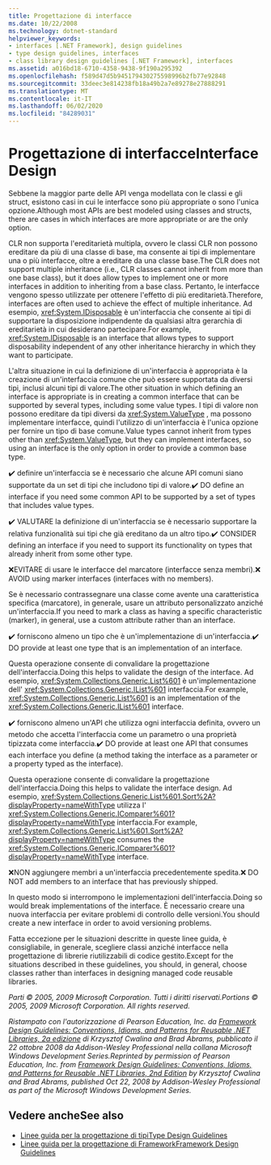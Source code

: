 ```yaml
---
title: Progettazione di interfacce
ms.date: 10/22/2008
ms.technology: dotnet-standard
helpviewer_keywords:
- interfaces [.NET Framework], design guidelines
- type design guidelines, interfaces
- class library design guidelines [.NET Framework], interfaces
ms.assetid: a016bd18-6710-4358-9438-9f190a295392
ms.openlocfilehash: f589d47d5b945179430275598996b2fb77e92848
ms.sourcegitcommit: 33deec3e814238fb18a49b2a7e89278e27888291
ms.translationtype: MT
ms.contentlocale: it-IT
ms.lasthandoff: 06/02/2020
ms.locfileid: "84289031"
---
```

# <a name="interface-design"></a><span data-ttu-id="92286-102">Progettazione di interfacce</span><span class="sxs-lookup"><span data-stu-id="92286-102">Interface Design</span></span>
<span data-ttu-id="92286-103">Sebbene la maggior parte delle API venga modellata con le classi e gli struct, esistono casi in cui le interfacce sono più appropriate o sono l'unica opzione.</span><span class="sxs-lookup"><span data-stu-id="92286-103">Although most APIs are best modeled using classes and structs, there are cases in which interfaces are more appropriate or are the only option.</span></span>

 <span data-ttu-id="92286-104">CLR non supporta l'ereditarietà multipla, ovvero le classi CLR non possono ereditare da più di una classe di base, ma consente ai tipi di implementare una o più interfacce, oltre a ereditare da una classe base.</span><span class="sxs-lookup"><span data-stu-id="92286-104">The CLR does not support multiple inheritance (i.e., CLR classes cannot inherit from more than one base class), but it does allow types to implement one or more interfaces in addition to inheriting from a base class.</span></span> <span data-ttu-id="92286-105">Pertanto, le interfacce vengono spesso utilizzate per ottenere l'effetto di più ereditarietà.</span><span class="sxs-lookup"><span data-stu-id="92286-105">Therefore, interfaces are often used to achieve the effect of multiple inheritance.</span></span> <span data-ttu-id="92286-106">Ad esempio, <xref:System.IDisposable> è un'interfaccia che consente ai tipi di supportare la disposizione indipendente da qualsiasi altra gerarchia di ereditarietà in cui desiderano partecipare.</span><span class="sxs-lookup"><span data-stu-id="92286-106">For example, <xref:System.IDisposable> is an interface that allows types to support disposability independent of any other inheritance hierarchy in which they want to participate.</span></span>

 <span data-ttu-id="92286-107">L'altra situazione in cui la definizione di un'interfaccia è appropriata è la creazione di un'interfaccia comune che può essere supportata da diversi tipi, inclusi alcuni tipi di valore.</span><span class="sxs-lookup"><span data-stu-id="92286-107">The other situation in which defining an interface is appropriate is in creating a common interface that can be supported by several types, including some value types.</span></span> <span data-ttu-id="92286-108">I tipi di valore non possono ereditare da tipi diversi da <xref:System.ValueType> , ma possono implementare interfacce, quindi l'utilizzo di un'interfaccia è l'unica opzione per fornire un tipo di base comune.</span><span class="sxs-lookup"><span data-stu-id="92286-108">Value types cannot inherit from types other than <xref:System.ValueType>, but they can implement interfaces, so using an interface is the only option in order to provide a common base type.</span></span>

 <span data-ttu-id="92286-109">✔️ definire un'interfaccia se è necessario che alcune API comuni siano supportate da un set di tipi che includono tipi di valore.</span><span class="sxs-lookup"><span data-stu-id="92286-109">✔️ DO define an interface if you need some common API to be supported by a set of types that includes value types.</span></span>

 <span data-ttu-id="92286-110">✔️ VALUTARE la definizione di un'interfaccia se è necessario supportare la relativa funzionalità sui tipi che già ereditano da un altro tipo.</span><span class="sxs-lookup"><span data-stu-id="92286-110">✔️ CONSIDER defining an interface if you need to support its functionality on types that already inherit from some other type.</span></span>

 <span data-ttu-id="92286-111">❌EVITARE di usare le interfacce del marcatore (interfacce senza membri).</span><span class="sxs-lookup"><span data-stu-id="92286-111">❌ AVOID using marker interfaces (interfaces with no members).</span></span>

 <span data-ttu-id="92286-112">Se è necessario contrassegnare una classe come avente una caratteristica specifica (marcatore), in generale, usare un attributo personalizzato anziché un'interfaccia.</span><span class="sxs-lookup"><span data-stu-id="92286-112">If you need to mark a class as having a specific characteristic (marker), in general, use a custom attribute rather than an interface.</span></span>

 <span data-ttu-id="92286-113">✔️ forniscono almeno un tipo che è un'implementazione di un'interfaccia.</span><span class="sxs-lookup"><span data-stu-id="92286-113">✔️ DO provide at least one type that is an implementation of an interface.</span></span>

 <span data-ttu-id="92286-114">Questa operazione consente di convalidare la progettazione dell'interfaccia.</span><span class="sxs-lookup"><span data-stu-id="92286-114">Doing this helps to validate the design of the interface.</span></span> <span data-ttu-id="92286-115">Ad esempio, <xref:System.Collections.Generic.List%601> è un'implementazione dell' <xref:System.Collections.Generic.IList%601> interfaccia.</span><span class="sxs-lookup"><span data-stu-id="92286-115">For example, <xref:System.Collections.Generic.List%601> is an implementation of the <xref:System.Collections.Generic.IList%601> interface.</span></span>

 <span data-ttu-id="92286-116">✔️ forniscono almeno un'API che utilizza ogni interfaccia definita, ovvero un metodo che accetta l'interfaccia come un parametro o una proprietà tipizzata come interfaccia.</span><span class="sxs-lookup"><span data-stu-id="92286-116">✔️ DO provide at least one API that consumes each interface you define (a method taking the interface as a parameter or a property typed as the interface).</span></span>

 <span data-ttu-id="92286-117">Questa operazione consente di convalidare la progettazione dell'interfaccia.</span><span class="sxs-lookup"><span data-stu-id="92286-117">Doing this helps to validate the interface design.</span></span> <span data-ttu-id="92286-118">Ad esempio, <xref:System.Collections.Generic.List%601.Sort%2A?displayProperty=nameWithType> utilizza l' <xref:System.Collections.Generic.IComparer%601?displayProperty=nameWithType> interfaccia.</span><span class="sxs-lookup"><span data-stu-id="92286-118">For example, <xref:System.Collections.Generic.List%601.Sort%2A?displayProperty=nameWithType> consumes the <xref:System.Collections.Generic.IComparer%601?displayProperty=nameWithType> interface.</span></span>

 <span data-ttu-id="92286-119">❌NON aggiungere membri a un'interfaccia precedentemente spedita.</span><span class="sxs-lookup"><span data-stu-id="92286-119">❌ DO NOT add members to an interface that has previously shipped.</span></span>

 <span data-ttu-id="92286-120">In questo modo si interrompono le implementazioni dell'interfaccia.</span><span class="sxs-lookup"><span data-stu-id="92286-120">Doing so would break implementations of the interface.</span></span> <span data-ttu-id="92286-121">È necessario creare una nuova interfaccia per evitare problemi di controllo delle versioni.</span><span class="sxs-lookup"><span data-stu-id="92286-121">You should create a new interface in order to avoid versioning problems.</span></span>

 <span data-ttu-id="92286-122">Fatta eccezione per le situazioni descritte in queste linee guida, è consigliabile, in generale, scegliere classi anziché interfacce nella progettazione di librerie riutilizzabili di codice gestito.</span><span class="sxs-lookup"><span data-stu-id="92286-122">Except for the situations described in these guidelines, you should, in general, choose classes rather than interfaces in designing managed code reusable libraries.</span></span>

 <span data-ttu-id="92286-123">*Parti © 2005, 2009 Microsoft Corporation. Tutti i diritti riservati.*</span><span class="sxs-lookup"><span data-stu-id="92286-123">*Portions © 2005, 2009 Microsoft Corporation. All rights reserved.*</span></span>

 <span data-ttu-id="92286-124">*Ristampato con l'autorizzazione di Pearson Education, Inc. da [Framework Design Guidelines: Conventions, Idioms, and Patterns for Reusable .NET Libraries, 2a edizione](https://www.informit.com/store/framework-design-guidelines-conventions-idioms-and-9780321545619) di Krzysztof Cwalina and Brad Abrams, pubblicato il 22 ottobre 2008 da Addison-Wesley Professional nella collana Microsoft Windows Development Series.*</span><span class="sxs-lookup"><span data-stu-id="92286-124">*Reprinted by permission of Pearson Education, Inc. from [Framework Design Guidelines: Conventions, Idioms, and Patterns for Reusable .NET Libraries, 2nd Edition](https://www.informit.com/store/framework-design-guidelines-conventions-idioms-and-9780321545619) by Krzysztof Cwalina and Brad Abrams, published Oct 22, 2008 by Addison-Wesley Professional as part of the Microsoft Windows Development Series.*</span></span>

## <a name="see-also"></a><span data-ttu-id="92286-125">Vedere anche</span><span class="sxs-lookup"><span data-stu-id="92286-125">See also</span></span>

- [<span data-ttu-id="92286-126">Linee guida per la progettazione di tipi</span><span class="sxs-lookup"><span data-stu-id="92286-126">Type Design Guidelines</span></span>](type.md)
- [<span data-ttu-id="92286-127">Linee guida per la progettazione di Framework</span><span class="sxs-lookup"><span data-stu-id="92286-127">Framework Design Guidelines</span></span>](index.md)
